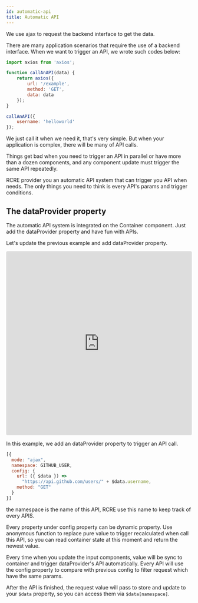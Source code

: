 ```yaml
---
id: automatic-api
title: Automatic API
---
```


We use ajax to request the backend interface to get the data. 

There are many application scenarios that require the use of a backend interface. When we want to trigger an API, we wrote such codes below:

```javascript
import axios from 'axios';

function callAnAPI(data) {
    return axios({
        url: '/example',
        method: 'GET',
        data: data
    });
}

callAnAPI({
    username: 'helloworld'
});
```

We just call it when we need it, that's very simple. But when your application is complex, there will be many of API calls. 

Things get bad when you need to trigger an API in parallel or have more than a dozen components, and any component update must trigger the same API repeatedly.

RCRE provider you an automatic API system that can trigger you API when needs. The only things you need to think is every API's params and trigger conditions.  

## The dataProvider property
The automatic API system is integrated on the Container component. Just add the dataProvider property and have fun with APIs.

Let's update the previous example and add dataProvider property.

<iframe src="https://codesandbox.io/embed/6203m5q09z?fontsize=14&view=editor" title="6203m5q09z" style="width:100%; height:500px; border:0; border-radius: 4px; overflow:hidden;" sandbox="allow-modals allow-forms allow-popups allow-scripts allow-same-origin"></iframe>

In this example, we add an dataProvider property to trigger an API call. 

```javascript
[{
  mode: "ajax",
  namespace: GITHUB_USER,
  config: {
    url: ({ $data }) =>
      "https://api.github.com/users/" + $data.username,
    method: "GET"
  }
}]
```

the namespace is the name of this API, RCRE use this name to keep track of every APIS. 

Every property under config property can be dynamic property. Use anonymous function to replace pure value to trigger recalculated when call this API, so you can read container state at this moment and return the newest value.

Every time when you update the input components, value will be sync to container and trigger dataProvider's API automatically. Every API will use the config property to compare with previous config to filter request which have the same params.

After the API is finished, the request value will pass to store and update to your `$data` property, so you can access them via `$data[namespace]`.